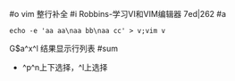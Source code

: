 #o
vim 整行补全
#i
Robbins-学习VI和VIM编辑器 7ed|262
#a
```
echo -e 'aa aa\naa bb\naa cc' > v;vim v
```
G$a^x^l
结果显示行列表
#sum
- ^p^n上下选择，^l上选择

